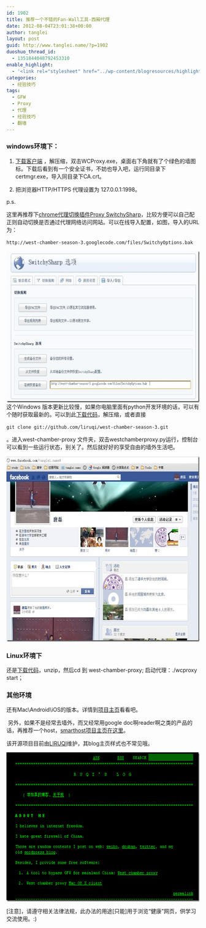 ```yaml
---
id: 1902
title: 推荐一个不错的Fan-Wall工具-西厢代理
date: 2012-08-04T23:01:38+00:00
author: tanglei
layout: post
guid: http://www.tanglei.name/?p=1902
duoshuo_thread_id:
  - 1351844048792453310
enable_highlight:
  - '<link rel="stylesheet" href="../wp-content/blogresources/highlightconfig/highlight.default.min.css"><script src="../wp-content/blogresources/highlightconfig/jquery-2.1.4.min.js"></script><script src="../wp-content/blogresources/highlightconfig/enable_highlight.js"></script>'
categories:
  - 经验技巧
tags:
  - GFW
  - Proxy
  - 代理
  - 经验技巧
  - 翻墙
---
```

### windows环境下：

1. [下载客户端](http://code.google.com/p/west-chamber-season-3/downloads/list) ，解压缩，双击WCProxy.exe，桌面右下角就有了个绿色的墙图标。下载后看到有一个安全证书，不妨也导入吧，运行同目录下certmgr.exe，导入同目录下CA.crt。
  
2. 把浏览器HTTP/HTTPS 代理设置为 127.0.0.1:1998。

p.s.
  
这里再推荐下<a href="https://chrome.google.com/webstore/detail/dpplabbmogkhghncfbfdeeokoefdjegm" target="_blank">chrome代理切换插件Proxy SwitchySharp</a>，比较方便可以自己配正则自动切换是否通过代理网络访问网站。可以在线导入配置，如图，导入的URL为： 

``http://west-chamber-season-3.googlecode.com/files/SwitchyOptions.bak``

[<img style="display: block; float: none; margin-left: auto; margin-right: auto; border-width: 0px;" title="SwitchySharp代理设置" src="/wp-content/uploads/2012/08/SwitchySharp_thumb.jpg" alt="SwitchySharp代理设置" width="644" height="396" border="0" />](/wp-content/uploads/2012/08/SwitchySharp.jpg)这个Windows 版本更新比较慢，如果你电脑里面有python开发环境的话，可以有个随时获取最新的。可以到此<a href="https://github.com/liruqi/west-chamber-season-3/zipball/master" target="_blank">下载代码</a>，解压缩，或者直接 

``git clone git://github.com/liruqi/west-chamber-season-3.git``

。进入west-chamber-proxy 文件夹，双击westchamberproxy.py运行，控制台可以看到一些运行状态，别关了。然后就好好的享受自由的墙外生活吧。

[<img style="display: block; float: none; margin-left: auto; margin-right: auto; border: 0px;" title="proxy-fuck-gfw-facebook" src="/wp-content/uploads/2012/08/proxyfuckgfwfacebook_thumb.jpg" alt="proxy-fuck-gfw-facebook" width="635" height="484" border="0" />](/wp-content/uploads/2012/08/proxyfuckgfwfacebook.jpg)

### Linux环境下

还是<a href="https://github.com/liruqi/west-chamber-season-3/zipball/master" target="_blank">下载代码</a>，unzip，然后cd 到 west-chamber-proxy; 启动代理：./wcproxy start；

### 其他环境

还有Mac\Android\iOS的版本。详情到<a href="https://github.com/liruqi/west-chamber-season-3" target="_blank">项目主页</a>看看吧。

 另外，如果不是经常去墙外，而又经常用google doc啊reader啊之类的产品的话，再推荐一个host，<a href="https://code.google.com/p/smarthosts/" target="_blank">smarthost项目主页在这里</a>。

该开源项目目前由<a href="http://liruqi.info" target="_blank">LIRUQI</a>维护，其blog主页样式也不常见哦。

[<img style="display: block; float: none; margin-left: auto; margin-right: auto; border: 0px;" title="image" src="/wp-content/uploads/2012/08/image_thumb.png" alt="image" width="644" height="389" border="0" />](/wp-content/uploads/2012/08/image.png)
  
[注意]，请遵守相关法律法规，此办法的用途[只能]用于浏览“健康”网页，供学习交流使用。:)
